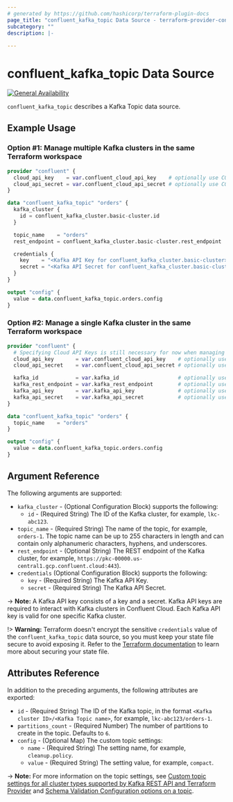 ```yaml
---
# generated by https://github.com/hashicorp/terraform-plugin-docs
page_title: "confluent_kafka_topic Data Source - terraform-provider-confluent"
subcategory: ""
description: |-
  
---
```


# confluent_kafka_topic Data Source

[![General Availability](https://img.shields.io/badge/Lifecycle%20Stage-General%20Availability-%2345c6e8)](https://docs.confluent.io/cloud/current/api.html#section/Versioning/API-Lifecycle-Policy)

`confluent_kafka_topic` describes a Kafka Topic data source.

## Example Usage

### Option #1: Manage multiple Kafka clusters in the same Terraform workspace

```terraform
provider "confluent" {
  cloud_api_key    = var.confluent_cloud_api_key    # optionally use CONFLUENT_CLOUD_API_KEY env var
  cloud_api_secret = var.confluent_cloud_api_secret # optionally use CONFLUENT_CLOUD_API_SECRET env var
}

data "confluent_kafka_topic" "orders" {
  kafka_cluster {
    id = confluent_kafka_cluster.basic-cluster.id
  }

  topic_name    = "orders"
  rest_endpoint = confluent_kafka_cluster.basic-cluster.rest_endpoint

  credentials {
    key    = "<Kafka API Key for confluent_kafka_cluster.basic-cluster>"
    secret = "<Kafka API Secret for confluent_kafka_cluster.basic-cluster>"
  }
}

output "config" {
  value = data.confluent_kafka_topic.orders.config
}
```

### Option #2: Manage a single Kafka cluster in the same Terraform workspace

```terraform
provider "confluent" {
  # Specifying Cloud API Keys is still necessary for now when managing confluent_kafka_acl
  cloud_api_key       = var.confluent_cloud_api_key    # optionally use CONFLUENT_CLOUD_API_KEY env var
  cloud_api_secret    = var.confluent_cloud_api_secret # optionally use CONFLUENT_CLOUD_API_SECRET env var

  kafka_id            = var.kafka_id                   # optionally use KAFKA_ID env var
  kafka_rest_endpoint = var.kafka_rest_endpoint        # optionally use KAFKA_REST_ENDPOINT env var
  kafka_api_key       = var.kafka_api_key              # optionally use KAFKA_API_KEY env var
  kafka_api_secret    = var.kafka_api_secret           # optionally use KAFKA_API_SECRET env var
}

data "confluent_kafka_topic" "orders" {
  topic_name    = "orders"
}

output "config" {
  value = data.confluent_kafka_topic.orders.config
}
```

<!-- schema generated by tfplugindocs -->
## Argument Reference

The following arguments are supported:

- `kafka_cluster` - (Optional Configuration Block) supports the following:
  - `id` - (Required String) The ID of the Kafka cluster, for example, `lkc-abc123`.
- `topic_name` - (Required String) The name of the topic, for example, `orders-1`. The topic name can be up to 255 characters in length and can contain only alphanumeric characters, hyphens, and underscores.
- `rest_endpoint` - (Optional String) The REST endpoint of the Kafka cluster, for example, `https://pkc-00000.us-central1.gcp.confluent.cloud:443`).
- `credentials` (Optional Configuration Block) supports the following:
    - `key` - (Required String) The Kafka API Key.
    - `secret` - (Required String) The Kafka API Secret.

-> **Note:** A Kafka API key consists of a key and a secret. Kafka API keys are required to interact with Kafka clusters in Confluent Cloud. Each Kafka API key is valid for one specific Kafka cluster.

!> **Warning:** Terraform doesn't encrypt the sensitive `credentials` value of the `confluent_kafka_topic` data source, so you must keep your state file secure to avoid exposing it. Refer to the [Terraform documentation](https://www.terraform.io/docs/language/state/sensitive-data.html) to learn more about securing your state file.

## Attributes Reference

In addition to the preceding arguments, the following attributes are exported:

- `id` - (Required String) The ID of the Kafka topic, in the format `<Kafka cluster ID>/<Kafka Topic name>`, for example, `lkc-abc123/orders-1`.
- `partitions_count` - (Required Number) The number of partitions to create in the topic. Defaults to `6`.
- `config` - (Optional Map) The custom topic settings:
    - `name` - (Required String) The setting name, for example, `cleanup.policy`.
    - `value` - (Required String) The setting value, for example, `compact`.

-> **Note:** For more information on the topic settings, see [Custom topic settings for all cluster types supported by Kafka REST API and Terraform Provider](https://docs.confluent.io/cloud/current/clusters/broker-config.html#custom-topic-settings-for-all-cluster-types-supported-by-kafka-rest-api-and-terraform-provider) and [Schema Validation Configuration options on a topic](https://docs.confluent.io/cloud/current/sr/broker-side-schema-validation.html#sv-configuration-options-on-a-topic).
